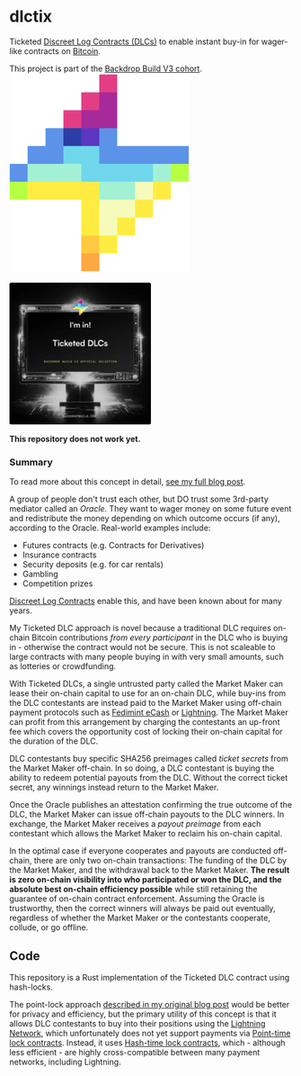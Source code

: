 # dlctix

Ticketed [Discreet Log Contracts (DLCs)](https://bitcoinops.org/en/topics/discreet-log-contracts/) to enable instant buy-in for wager-like contracts on [Bitcoin](https://bitcoin.org).

This project is part of the [Backdrop Build V3 cohort](https://backdropbuild.com). <img src="img/backdrop-logo.png">

<img width="50%" src="img/backdrop-build-v3.png">

**This repository does not work yet.**

### Summary

To read more about this concept in detail, [see my full blog post](https://conduition.io/scriptless/ticketed-dlc/).

A group of people don't trust each other, but DO trust some 3rd-party mediator called an _Oracle._ They want to wager money on some future event and redistribute the money depending on which outcome occurs (if any), according to the Oracle. Real-world examples include:

- Futures contracts (e.g. Contracts for Derivatives)
- Insurance contracts
- Security deposits (e.g. for car rentals)
- Gambling
- Competition prizes

[Discreet Log Contracts](https://bitcoinops.org/en/topics/discreet-log-contracts/) enable this, and have been known about for many years.

My Ticketed DLC approach is novel because a traditional DLC requires on-chain Bitcoin contributions _from every participant_ in the DLC who is buying in - otherwise the contract would not be secure. This is not scaleable to large contracts with many people buying in with very small amounts, such as lotteries or crowdfunding.

With Ticketed DLCs, a single untrusted party called the Market Maker can lease their on-chain capital to use for an on-chain DLC, while buy-ins from the DLC contestants are instead paid to the Market Maker using off-chain payment protocols such as [Fedimint eCash](https://fedimint.org/) or [Lightning](https://lightning.network). The Market Maker can profit from this arrangement by charging the contestants an up-front fee which covers the opportunity cost of locking their on-chain capital for the duration of the DLC.

DLC contestants buy specific SHA256 preimages called _ticket secrets_ from the Market Maker off-chain. In so doing, a DLC contestant is buying the ability to redeem potential payouts from the DLC. Without the correct ticket secret, any winnings instead return to the Market Maker.

Once the Oracle publishes an attestation confirming the true outcome of the DLC, the Market Maker can issue off-chain payouts to the DLC winners. In exchange, the Market Maker receives a _payout preimage_ from each contestant which allows the Market Maker to reclaim his on-chain capital.

In the optimal case if everyone cooperates and payouts are conducted off-chain, there are only two on-chain transactions: The funding of the DLC by the Market Maker, and the withdrawal back to the Market Maker. **The result is zero on-chain visibility into who participated or won the DLC, and the absolute best on-chain efficiency possible** while still retaining the guarantee of on-chain contract enforcement. Assuming the Oracle is trustworthy, then the correct winners will always be paid out eventually, regardless of whether the Market Maker or the contestants cooperate, collude, or go offline.

## Code

This repository is a Rust implementation of the Ticketed DLC contract using hash-locks.

The point-lock approach [described in my original blog post](https://conduition.io/scriptless/ticketed-dlc/) would be better for privacy and efficiency, but the primary utility of this concept is that it allows DLC contestants to buy into their positions using the [Lightning Network](https://lightning.network), which unfortunately does not yet support payments via [Point-time lock contracts](https://bitcoinops.org/en/topics/ptlc/). Instead, it uses [Hash-time lock contracts](https://bitcoinops.org/en/topics/htlc/), which - although less efficient - are highly cross-compatible between many payment networks, including Lightning.
